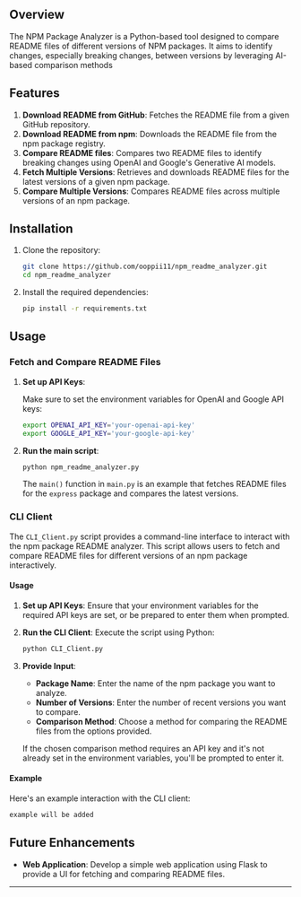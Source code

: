 ## Overview

The NPM Package Analyzer is a Python-based tool designed to compare README files of different versions of NPM packages. It aims to identify changes, especially breaking changes, between versions by leveraging AI-based comparison methods

## Features

1. **Download README from GitHub**: Fetches the README file from a given GitHub repository.
2. **Download README from npm**: Downloads the README file from the npm package registry.
3. **Compare README files**: Compares two README files to identify breaking changes using OpenAI and Google's Generative AI models.
4. **Fetch Multiple Versions**: Retrieves and downloads README files for the latest versions of a given npm package.
5. **Compare Multiple Versions**: Compares README files across multiple versions of an npm package.

## Installation

1. Clone the repository:

    ```bash
    git clone https://github.com/ooppii11/npm_readme_analyzer.git
    cd npm_readme_analyzer
    ```

2. Install the required dependencies:

    ```bash
    pip install -r requirements.txt
    ```

## Usage

### Fetch and Compare README Files

1. **Set up API Keys**:

   Make sure to set the environment variables for OpenAI and Google API keys:

    ```bash
    export OPENAI_API_KEY='your-openai-api-key'
    export GOOGLE_API_KEY='your-google-api-key'
    ```

2. **Run the main script**:

    ```bash
    python npm_readme_analyzer.py
    ```

   The `main()` function in `main.py` is an example that fetches README files for the `express` package and compares the latest versions.

### CLI Client

The `CLI_Client.py` script provides a command-line interface to interact with the npm package README analyzer. This script allows users to fetch and compare README files for different versions of an npm package interactively.

#### Usage

1. **Set up API Keys**:
   Ensure that your environment variables for the required API keys are set, or be prepared to enter them when prompted.

2. **Run the CLI Client**:
   Execute the script using Python:

   ```bash
   python CLI_Client.py
   ```

3. **Provide Input**:
   - **Package Name**: Enter the name of the npm package you want to analyze.
   - **Number of Versions**: Enter the number of recent versions you want to compare.
   - **Comparison Method**: Choose a method for comparing the README files from the options provided.

   If the chosen comparison method requires an API key and it's not already set in the environment variables, you'll be prompted to enter it.

#### Example

Here's an example interaction with the CLI client:

```bash
example will be added
```

## Future Enhancements

- **Web Application**: Develop a simple web application using Flask to provide a UI for fetching and comparing README files.

---
